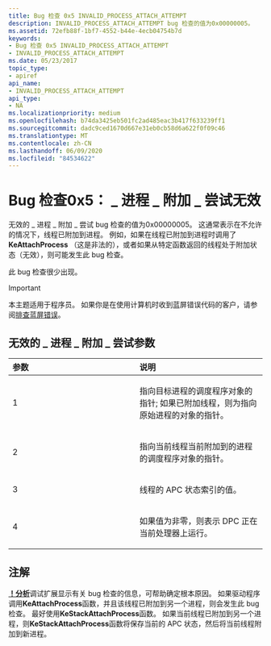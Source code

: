 ```yaml
---
title: Bug 检查 0x5 INVALID_PROCESS_ATTACH_ATTEMPT
description: INVALID_PROCESS_ATTACH_ATTEMPT bug 检查的值为0x00000005。
ms.assetid: 72efb88f-1bf7-4552-b44e-4ecb04754b7d
keywords:
- Bug 检查 0x5 INVALID_PROCESS_ATTACH_ATTEMPT
- INVALID_PROCESS_ATTACH_ATTEMPT
ms.date: 05/23/2017
topic_type:
- apiref
api_name:
- INVALID_PROCESS_ATTACH_ATTEMPT
api_type:
- NA
ms.localizationpriority: medium
ms.openlocfilehash: b74da3425eb501fc2ad485eac3b417f633239ff1
ms.sourcegitcommit: dadc9ced1670d667e31eb0cb58d6a622f0f09c46
ms.translationtype: MT
ms.contentlocale: zh-CN
ms.lasthandoff: 06/09/2020
ms.locfileid: "84534622"
---
```

# <a name="bug-check-0x5-invalid_process_attach_attempt"></a>Bug 检查0x5： \_ 进程 \_ 附加 \_ 尝试无效


无效的 \_ 进程 \_ 附加 \_ 尝试 bug 检查的值为0x00000005。 这通常表示在不允许的情况下，线程已附加到进程。 例如，如果在线程已附加到进程时调用了**KeAttachProcess** （这是非法的），或者如果从特定函数返回的线程处于附加状态（无效），则可能发生此 bug 检查。

此 bug 检查很少出现。

> [!IMPORTANT]
> 本主题适用于程序员。 如果你是在使用计算机时收到蓝屏错误代码的客户，请参阅[排查蓝屏错误](https://www.windows.com/stopcode)。


## <a name="invalid_process_attach_attempt-parameters"></a>无效的 \_ 进程 \_ 附加 \_ 尝试参数


<table>
<colgroup>
<col width="50%" />
<col width="50%" />
</colgroup>
<thead>
<tr class="header">
<th align="left">参数</th>
<th align="left">说明</th>
</tr>
</thead>
<tbody>
<tr class="odd">
<td align="left"><p>1</p></td>
<td align="left"><p>指向目标进程的调度程序对象的指针; 如果已附加线程，则为指向原始进程的对象的指针。</p></td>
</tr>
<tr class="even">
<td align="left"><p>2</p></td>
<td align="left"><p>指向当前线程当前附加到的进程的调度程序对象的指针。</p></td>
</tr>
<tr class="odd">
<td align="left"><p>3</p></td>
<td align="left"><p>线程的 APC 状态索引的值。</p></td>
</tr>
<tr class="even">
<td align="left"><p>4</p></td>
<td align="left"><p>如果值为非零，则表示 DPC 正在当前处理器上运行。</p></td>
</tr>
</tbody>
</table>

 

<a name="remarks"></a>注解
-------

[**！分析**](-analyze.md)调试扩展显示有关 bug 检查的信息，可帮助确定根本原因。
如果驱动程序调用**KeAttachProcess**函数，并且该线程已附加到另一个进程，则会发生此 bug 检查。 最好使用**KeStackAttachProcess**函数。 如果当前线程已附加到另一个进程，则**KeStackAttachProcess**函数将保存当前的 APC 状态，然后将当前线程附加到新进程。

 

 




